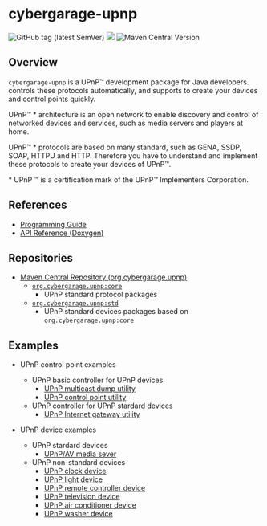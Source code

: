 # cybergarage-upnp

![GitHub tag (latest SemVer)](https://img.shields.io/github/v/tag/cybergarage/cybergarage-upnp)
[![](https://github.com/cybergarage/cybergarage-upnp/actions/workflows/maven.yml/badge.svg)](https://github.com/cybergarage/cybergarage-upnp/actions/workflows/maven.yml)
![Maven Central Version](https://img.shields.io/maven-central/v/org.cybergarage.upnp/core)


## Overview

`cybergarage-upnp` is a UPnP™ development package for Java developers. controls these protocols automatically, and supports to create your devices and control points quickly.

UPnP™ \* architecture is an open network to enable discovery and control of networked devices and services, such as media servers and players at home.

UPnP™ \* protocols are based on many standard, such as GENA, SSDP, SOAP, HTTPU and HTTP. Therefore you have to understand and implement these protocols to create your devices of UPnP™.

\* UPnP ™ is a certification mark of the UPnP™ Implementers Corporation.

## References

- [Programming Guide](doc/cybergarage-upnp-prgguide.pdf)
- [API Reference (Doxygen)](http://cybergarage.github.io/cybergarage-upnp/)

## Repositories

- [Maven Central Repository (org.cybergarage.upnp)](https://search.maven.org/search?q=g:org.cybergarage.upnp)
  - [`org.cybergarage.upnp:core`](https://search.maven.org/artifact/org.cybergarage.upnp/core)
    - UPnP standard protocol packages 
  - [`org.cybergarage.upnp:std`](https://search.maven.org/artifact/org.cybergarage.upnp/std)
    - UPnP standard devices packages based on `org.cybergarage.upnp:core`

## Examples

- UPnP control point examples
  - UPnP basic controller for UPnP devices
    - [UPnP multicast dump utility](tools/upnpdump)
    - [UPnP control point utility](tools/control-point)
  - UPnP controller for UPnP stardard devices
    - [UPnP Internet gateway utility ](tools/igd-tool)
 
- UPnP device examples
  - UPnP stardard devices
    - [UPnP/AV media sever](examples/media-server)
  - UPnP non-standard devices
    - [UPnP clock device](examples/clock)
    - [UPnP light device](examples/light)
    - [UPnP remote controller device](examples/)
    - [UPnP television device](examples/tv)
    - [UPnP air conditioner device](examples/air-conditioner)
    - [UPnP washer device](examples/washer)
